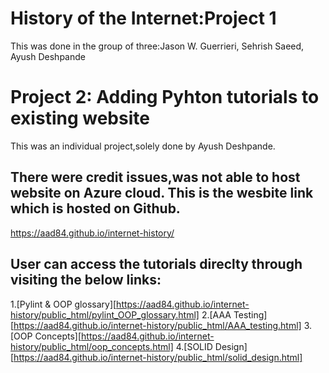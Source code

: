 # History of the Internet:Project 1
This was done in the group of three:Jason W. Guerrieri, Sehrish Saeed, Ayush Deshpande

# Project 2: Adding Pyhton tutorials to existing website
This was an individual project,solely done by Ayush Deshpande.
## There were credit issues,was not able to host website on Azure cloud. This is the wesbite link which is hosted on Github.
https://aad84.github.io/internet-history/

## User can access the tutorials direclty through visiting the below links:
1.[Pylint & OOP glossary][https://aad84.github.io/internet-history/public_html/pylint_OOP_glossary.html]
2.[AAA Testing][https://aad84.github.io/internet-history/public_html/AAA_testing.html]
3.[OOP Concepts][https://aad84.github.io/internet-history/public_html/oop_concepts.html]
4.[SOLID Design][https://aad84.github.io/internet-history/public_html/solid_design.html]
